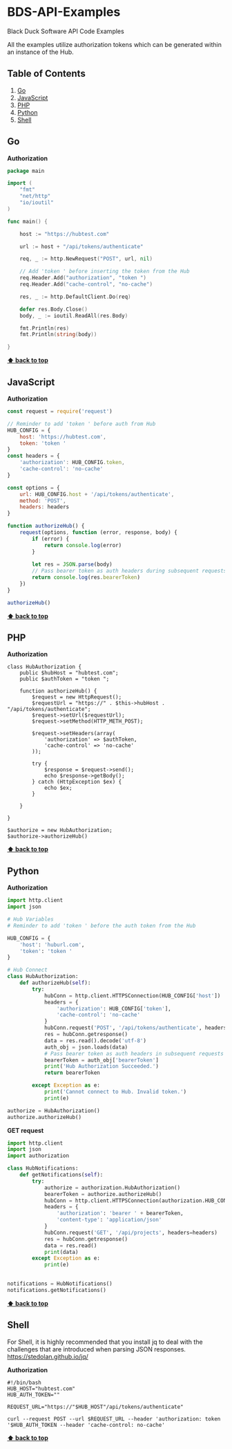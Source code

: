 # BDS-API-Examples

Black Duck Software API Code Examples

All the examples utilize authorization tokens which can be generated within an instance of the Hub.

## Table of Contents

  1. [Go](#go)
  1. [JavaScript](#javascript)
  1. [PHP](#php)
  1. [Python](#python)
  1. [Shell](#shell)

## Go

  <a name="go"></a>
**Authorization**

```go
package main

import (
    "fmt"
    "net/http"
    "io/ioutil"
)

func main() {

    host := "https://hubtest.com"

    url := host + "/api/tokens/authenticate"

    req, _ := http.NewRequest("POST", url, nil)

    // Add 'token ' before inserting the token from the Hub
    req.Header.Add("authorization", "token ")
    req.Header.Add("cache-control", "no-cache")

    res, _ := http.DefaultClient.Do(req)

    defer res.Body.Close()
    body, _ := ioutil.ReadAll(res.Body)

    fmt.Println(res)
    fmt.Println(string(body))

}
```

**[⬆ back to top](#table-of-contents)**

## JavaScript

  <a name="javascript"></a>
**Authorization**

```javascript
const request = require('request')

// Reminder to add 'token ' before auth from Hub
HUB_CONFIG = {
    host: 'https://hubtest.com',
    token: 'token '
}
const headers = {
    'authorization': HUB_CONFIG.token,
    'cache-control': 'no-cache'
}

const options = {
    url: HUB_CONFIG.host + '/api/tokens/authenticate',
    method: 'POST',
    headers: headers
}

function authorizeHub() {
    request(options, function (error, response, body) {
        if (error) {
            return console.log(error)
        }
            
        let res = JSON.parse(body)
        // Pass bearer token as auth headers during subsequent requests
        return console.log(res.bearerToken)
    })
}

authorizeHub()

```

**[⬆ back to top](#table-of-contents)**

## PHP

  <a name="php"></a>
**Authorization**

    class HubAuthorization {
        public $hubHost = "hubtest.com";
        public $authToken = "token ";

        function authorizeHub() {
            $request = new HttpRequest();
            $requestUrl = "https://" . $this->hubHost . "/api/tokens/authenticate";
            $request->setUrl($requestUrl);
            $request->setMethod(HTTP_METH_POST);
    
            $request->setHeaders(array(
                'authorization' => $authToken,
                'cache-control' => 'no-cache'
            ));

            try {
                $response = $request->send();
                echo $response->getBody();
            } catch (HttpException $ex) {
                echo $ex;
            }

        }

    }

    $authorize = new HubAuthorization; 
    $authorize->authorizeHub()

**[⬆ back to top](#table-of-contents)**

## Python

  <a name="python--authorization"></a>
**Authorization**

```python
import http.client
import json

# Hub Variables
# Reminder to add 'token ' before the auth token from the Hub

HUB_CONFIG = {
    'host': 'huburl.com',
    'token': 'token '
}

# Hub Connect
class HubAuthorization:
    def authorizeHub(self):
        try:
            hubConn = http.client.HTTPSConnection(HUB_CONFIG['host'])
            headers = {
                'authorization': HUB_CONFIG['token'],
                'cache-control': 'no-cache'
            }
            hubConn.request('POST', '/api/tokens/authenticate', headers=headers)
            res = hubConn.getresponse()
            data = res.read().decode('utf-8')
            auth_obj = json.loads(data)
            # Pass bearer token as auth headers in subsequent requests
            bearerToken = auth_obj['bearerToken']
            print('Hub Authorization Succeeded.')
            return bearerToken

        except Exception as e:
            print('Cannot connect to Hub. Invalid token.')
            print(e)

authorize = HubAuthorization()
authorize.authorizeHub()
```

**GET request**

```python
import http.client
import json
import authorization

class HubNotifications:
    def getNotifications(self):
        try:
            authorize = authorization.HubAuthorization()
            bearerToken = authorize.authorizeHub()          
            hubConn = http.client.HTTPSConnection(authorization.HUB_CONFIG['host'])
            headers = {
                'authorization': 'bearer ' + bearerToken,
                'content-type': 'application/json'
            }
            hubConn.request('GET', '/api/projects', headers=headers)
            res = hubConn.getresponse()
            data = res.read()
            print(data)
        except Exception as e:
            print(e)

        
notifications = HubNotifications()
notifications.getNotifications()
```


**[⬆ back to top](#table-of-contents)**

## Shell
For Shell, it is highly recommended that you install jq to deal with the challenges that are introduced when parsing JSON responses. 
https://stedolan.github.io/jq/

  <a name="shell"></a>
 **Authorization**
  
    #!/bin/bash
    HUB_HOST="hubtest.com"
    HUB_AUTH_TOKEN=""

    REQUEST_URL="https://"$HUB_HOST"/api/tokens/authenticate"

    curl --request POST --url $REQUEST_URL --header 'authorization: token '$HUB_AUTH_TOKEN --header 'cache-control: no-cache'

**[⬆ back to top](#table-of-contents)**